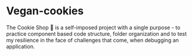 # Vegan-cookies

The Cookie Shop 🍪 is a self-imposed project with a single purpose - to practice component based code structure, folder organization and to test my resilience in the face of challenges that come, when debugging an application.

